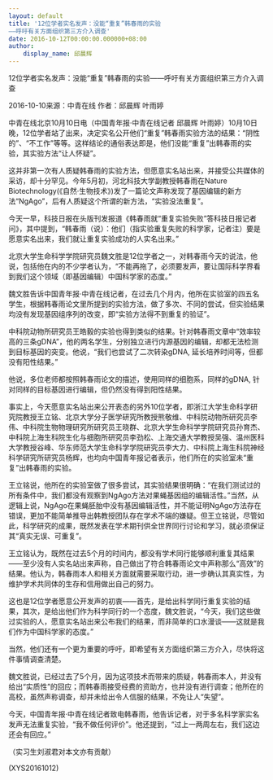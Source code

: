 ```yaml
---
layout: default
title: '12位学者实名发声：没能“重复”韩春雨的实验
——呼吁有关方面组织第三方介入调查'
date: 2016-10-12T00:00:00.000000+08:00
author:
    display_name: 邱晨辉
---
```


12位学者实名发声：没能“重复”韩春雨的实验——呼吁有关方面组织第三方介入调查

2016-10-10来源：中青在线 作者：邱晨辉 叶雨婷

中青在线北京10月10日电（中国青年报·中青在线记者 邱晨辉 叶雨婷）10月10日晚，12位学者站了出来，决定实名公开他们“重复”韩春雨实验方法的结果：“阴性的”、“不工作”等等。这样结论的通俗表达即是，他们没能“重复”出韩春雨的实验，其实验方法“让人怀疑”。

这并非第一次有人质疑韩春雨的实验方法，但愿意实名站出来，并接受公共媒体的采访，却十分罕见。今年5月初，河北科技大学副教授韩春雨在Nature Biotechnology(《自然·生物技术》)发了一篇论文声称发现了基因编辑的新方法“NgAgo”，后有人质疑这个所谓的新方法，“实验没法重复”。

今天一早，科技日报在头版刊发报道《韩春雨就“重复实验失败”答科技日报记者问》，其中提到，“韩春雨（说）：他们（指实验重复失败的科学家，记者注）要是愿意实名出来，我们就让重复实验成功的人实名出来。”

北京大学生命科学学院研究员魏文胜是12位学者之一，对韩春雨今天的说法，他说，包括他在内的不少学者认为，“不能再拖了，必须要发声，要让国际科学界看到我们这个领域（即基因编辑）中国科学家的态度。”

魏文胜告诉中国青年报·中青在线记者，在过去几个月内，他所在实验室的四五名学生，根据韩春雨论文里所提到的实验方法，做了多次、不同的尝试，但实验结果均没有发现基因组序列的改变，即“实验方法得不到重复的验证”。

中科院动物所研究员王皓毅的实验也得到类似的结果。针对韩春雨文章中“效率较高的三条gDNA”，他的两名学生，分别独立进行内源基因的编辑，却都无法检测到目标基因的突变。他说，“我们也尝试了二次转染gDNA, 延长培养时间等，但都没有阳性结果。”

他说，多位老师都按照韩春雨论文的描述，使用同样的细胞系，同样的gDNA, 针对同样的目标基因进行编辑，但仍然没有得到阳性结果。

事实上，今天愿意实名站出来公开表态的另外10位学者，即浙江大学生命科学研究院教授王立铭、北京大学分子医学研究所教授熊敬维、中科院动物所研究员李伟、中科院生物物理研究所研究员王晓群、北京大学生命科学学院研究员孙育杰、中科院上海生科院生化与细胞所研究员李劲松、上海交通大学教授吴强、温州医科大学教授谷峰、华东师范大学生命科学学院研究员李大力、中科院上海生科院神经科学研究所研究员杨辉，也均向中国青年报记者表示，他们所在的实验室未“重复”出韩春雨的实验。

王立铭说，他所在的实验室做了很多尝试，其实验结果很明确：“在我们测试过的所有条件中，我们都没有观察到NgAgo方法对果蝇基因组的编辑活性。”当然，从逻辑上说，NgAgo在果蝇胚胎中没有基因编辑活性，并不能证明NgAgo方法存在错误，更加不能简单推导出韩教授团队存在学术不端的嫌疑。但王立铭说，尽管如此，科学研究的成果，既然发表在学术期刊供全世界同行讨论和学习，就必须保证其“真实无误、可重复”。

王立铭认为，既然在过去5个月的时间内，都没有学术同行能够顺利重复其结果——至少没有人实名站出来声称，自己做出了符合韩春雨论文中声称那么“高效”的结果。他认为，韩春雨本人和相关方面就需要采取行动，进一步确认其真实性，为维护学术共同体的生存和信用做出自己的努力。

这也是12位学者愿意公开发声的初衷——首先，是给出科学同行重复实验的结果，其次，是给出他们作为科学同行的一个态度，魏文胜说，“今天，我们这些做过实验的人，愿意实名站出来公布我们的结果，而非简单的口水漫谈——这就是我们作为中国科学家的态度。”

当然，他们还有一个更为重要的呼吁，即希望有关方面组织第三方介入，尽快将这件事情调查清楚。

魏文胜说，已经过去了5个月，因为这项技术而带来的质疑，韩春雨本人，并没有给出“实质性”的回应；而韩春雨接受经费的资助方，也并没有进行调查；他所在的高校，虽然声称调查，却并未给出令人信服的结果，不免让人“失望”。

今天，中国青年报·中青在线记者致电韩春雨，他告诉记者，对于多名科学家实名发声无法重复实验，“我不做任何评价”。他还提到，“过上一两周左右，我们这边还会有回应。”

（实习生刘淑君对本文亦有贡献）

(XYS20161012)

